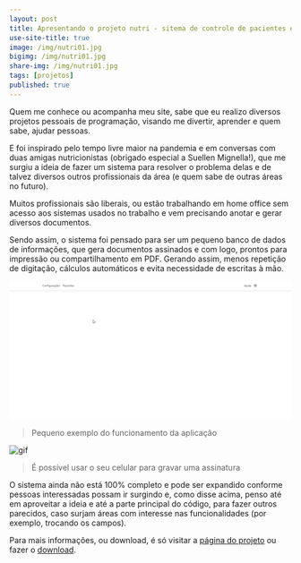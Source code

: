 ```yaml
---
layout: post
title: Apresentando o projeto nutri - sitema de controle de pacientes e emissão de documentos
use-site-title: true
image: /img/nutri01.jpg
bigimg: /img/nutri01.jpg
share-img: /img/nutri01.jpg
tags: [projetos]
published: true
---
```


Quem me conhece ou acompanha meu site, sabe que eu realizo diversos projetos pessoais de programação, visando me divertir, aprender e quem sabe, ajudar pessoas.

E foi inspirado pelo tempo livre maior na pandemia e em conversas com duas amigas nutricionistas (obrigado especial a Suellen Mignella!), que me surgiu a ideia de fazer um sistema para resolver o problema delas e de talvez diversos outros profissionais da área (e quem sabe de outras áreas no futuro).

Muitos profissionais são liberais, ou estão trabalhando em home office sem acesso aos sistemas usados no trabalho e vem precisando anotar e gerar diversos documentos.

Sendo assim, o sistema foi pensado para ser um pequeno banco de dados de informações, que gera documentos assinados e com logo, prontos para impressão ou compartilhamento em PDF. Gerando assim, menos repetição de digitação, cálculos automáticos e evita necessidade de escritas à mão.

![gif](https://github.com/PRElias/images-gifs-readme/raw/master/nutri-funcionalidades.gif?raw=true)
> Pequeno exemplo do funcionamento da aplicação

![gif](https://github.com/PRElias/images-gifs-readme/raw/master/nutri-assinatura.gif?raw=true)
> É possível usar o seu celular para gravar uma assinatura

O sistema ainda não está 100% completo e pode ser expandido conforme pessoas interessadas possam ir surgindo e, como disse acima, penso até em aproveitar a ideia e até a parte principal do código, para fazer outros parecidos, caso surjam áreas com interesse nas funcionalidades (por exemplo, trocando os campos).

Para mais informações, ou download, é só visitar a [página do projeto](https://github.com/PRElias/nutri#nutri) ou fazer o [download](https://github.com/PRElias/nutri/releases/download/latest/nutri.zip).